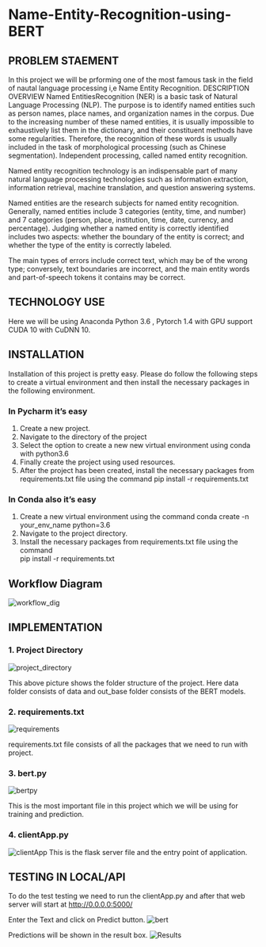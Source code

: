 # Name-Entity-Recognition-using-BERT


## PROBLEM STAEMENT
In this project we will be prforming one of the most famous task in the field of nautal language processing i,e Name Entity Recognition.
DESCRIPTION OVERVIEW
Named EntitiesRecognition (NER) is a basic task of Natural Language Processing (NLP). The purpose is to identify named entities such as person names, place names, and organization names in the corpus. Due to the increasing number of these named entities, it is usually impossible to exhaustively list them in the dictionary, and their constituent methods have some regularities. Therefore, the recognition of these words is usually included in the task of morphological processing (such as Chinese segmentation). Independent processing, called named entity recognition. 

Named entity recognition technology is an indispensable part of many natural language processing technologies such as information extraction, information retrieval, machine translation, and question answering systems.

Named entities are the research subjects for named entity recognition. Generally, named entities include 3 categories (entity, time, and number) and 7 categories (person, place, institution, time, date, currency, and percentage). Judging whether a named entity is correctly identified includes two aspects: whether the boundary of the entity is correct; and whether the type of the entity is correctly labeled. 

The main types of errors include correct text, which may be of the wrong type; conversely, text boundaries are incorrect, and the main entity words and part-of-speech tokens it contains may be correct.


## TECHNOLOGY USE
Here we will be using  Anaconda Python 3.6 , Pytorch 1.4 with GPU support CUDA 10 with CuDNN 10.



## INSTALLATION
 Installation of this project is pretty easy. Please do follow the following steps to create a virtual environment and then install the necessary packages in the following environment.

### In Pycharm it’s easy 

1. Create a new project.
2. Navigate to the directory of the project
3. Select the option to create a new new virtual environment using conda with python3.6
4. Finally create the project using used resources.
5. After the project has been created, install the necessary packages from requirements.txt file using the command pip install -r requirements.txt


### In Conda also it’s easy

1. Create a new virtual environment using the command
    conda create -n your_env_name python=3.6
2. Navigate to the project directory.
3. Install the necessary packages from requirements.txt file using the command         
pip install -r requirements.txt

## Workflow Diagram
![workflow_dig](https://user-images.githubusercontent.com/64519071/147853172-27428bba-5187-46f8-baa7-664bc9c12b56.jpg)

## IMPLEMENTATION
### 1. Project Directory
![project_directory](https://user-images.githubusercontent.com/64519071/147853181-12d37727-d6a2-4236-a2e2-c22f85394236.png)

This above picture shows the folder structure of the project. Here data folder consists of data and out_base folder consists of the BERT models.

### 2. requirements.txt	
![requirements](https://user-images.githubusercontent.com/64519071/147853183-42a43875-45f4-4b04-af68-811da631c780.png)

requirements.txt file consists of all the packages that we need to run with project.

### 3. bert.py
![bertpy](https://user-images.githubusercontent.com/64519071/147853189-ce039efc-b57d-4d47-8904-165c4fa20e6f.png)

This is the most important file in this project which we will be using for training and prediction.


### 4. clientApp.py
![clientApp](https://user-images.githubusercontent.com/64519071/147853190-90356e67-189e-4578-a260-8a2fa7559245.png)
This is the flask server file and the entry point of application.


## TESTING IN LOCAL/API
To do the test testing we need to run the clientApp.py and after that web server will start at http://0.0.0.0:5000/


Enter the Text and click on Predict button.
![bert](https://user-images.githubusercontent.com/64519071/147853228-dec90ab0-988b-4095-9384-ca56f66e6a8a.png)

Predictions will be shown in the result box. 
![Results](https://user-images.githubusercontent.com/64519071/147853230-92a88455-dc01-4854-ae60-4d9e49e6db79.png)
